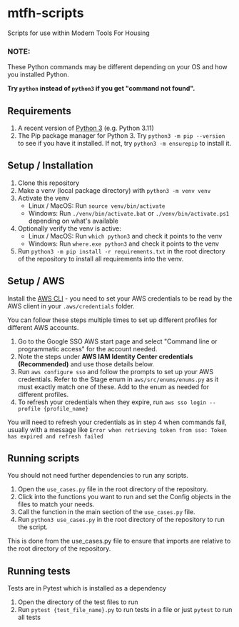 # mtfh-scripts

Scripts for use within Modern Tools For Housing

### NOTE:

These Python commands may be different depending on your OS and how you installed Python.

**Try `python` instead of `python3` if you get "command not found".**

## Requirements

1. A recent version of [Python 3](https://www.python.org/downloads/) (e.g. Python 3.11)
2. The Pip package manager for Python 3. Try `python3 -m pip --version` to see if you have it installed. If not,
   try `python3 -m ensurepip` to install it.

## Setup / Installation

1. Clone this repository
2. Make a venv (local package directory) with `python3 -m venv venv`
3. Activate the venv
    - Linux / MacOS: Run `source venv/bin/activate`
    - Windows: Run `./venv/bin/activate.bat` or `./venv/bin/activate.ps1` depending on what's available
3. Optionally verify the venv is active:
    - Linux / MacOS: Run `which python3` and check it points to the venv
    - Windows: Run `where.exe python3` and check it points to the venv
4. Run `python3 -m pip install -r requirements.txt` in the root directory of the repository to install all requirements
   into the venv.

## Setup / AWS

Install the [AWS CLI](https://docs.aws.amazon.com/cli/latest/userguide/install-cliv2.html) -
you need to set your AWS credentials to be read by the AWS client in your `.aws/credentials` folder.

You can follow these steps multiple times to set up different profiles for different AWS accounts.

1. Go to the Google SSO AWS start page and select "Command line or programmatic access" for the account needed.
2. Note the steps under **AWS IAM Identity Center credentials (Recommended)** and use those details below.
3. Run `aws configure sso` and follow the prompts to set up your AWS credentials.
   Refer to the Stage enum in `aws/src/enums/enums.py` as it must exactly match one of these.
   Add to the enum as needed for different profiles.
4. To refresh your credentials when they expire, run `aws sso login --profile {profile_name}`

You will need to refresh your credentials as in step 4 when commands fail, usually with a message
like `Error when retrieving token from sso: Token has expired and refresh failed`

## Running scripts

You should not need further dependencies to run any scripts.

1. Open the `use_cases.py` file in the root directory of the repository.
2. Click into the functions you want to run and set the Config objects in the files to match your needs.
3. Call the function in the main section of the `use_cases.py` file.
4. Run `python3 use_cases.py` in the root directory of the repository to run the script.

This is done from the use_cases.py file to ensure that imports are relative to the root directory of the repository.

## Running tests

Tests are in Pytest which is installed as a dependency

1. Open the directory of the test files to run
2. Run `pytest {test_file_name}.py` to run tests in a file or just `pytest` to run all tests
